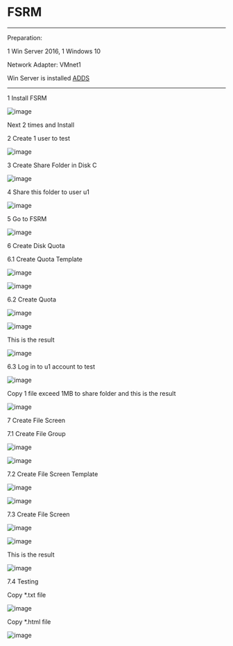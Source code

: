 # FSRM

***

Preparation:

1 Win Server 2016, 1 Windows 10

Network Adapter: VMnet1

Win Server is installed [ADDS](https://github.com/edith2k1/wdsv/tree/main/adds) 

***

1 Install FSRM

![image](https://user-images.githubusercontent.com/100410064/172506977-5b27cf91-332e-41c7-9d6b-c5d4daaccd57.png)

Next 2 times and Install 

2 Create 1 user to test

![image](https://user-images.githubusercontent.com/100410064/172509372-86796b0e-63a1-4bf1-8247-96a435dab209.png)

3 Create Share Folder in Disk C

![image](https://user-images.githubusercontent.com/100410064/172509783-5f833bf3-4aca-45bd-967f-fd7470d0fd29.png)

4 Share this folder to user u1

![image](https://user-images.githubusercontent.com/100410064/172510215-e5a41b2e-1c2d-45bb-87c3-4d70ce10b7ae.png)

5 Go to FSRM

![image](https://user-images.githubusercontent.com/100410064/172510455-5f7b1773-2ef7-44db-86ea-ef9184b95e8d.png)

6 Create Disk Quota

6.1 Create Quota Template

![image](https://user-images.githubusercontent.com/100410064/172510682-c58de2a4-dacb-43eb-a3f6-5a336758b0e9.png)

![image](https://user-images.githubusercontent.com/100410064/172510944-ba045b1b-c762-4d67-b2ff-6d54e2f7eb96.png)

6.2 Create Quota

![image](https://user-images.githubusercontent.com/100410064/172511034-68e1ca47-a70a-47d1-b331-e3ad37d57748.png)

![image](https://user-images.githubusercontent.com/100410064/172511485-30a999ac-7fd2-49cc-8b65-4adca4a81899.png)

This is the result

![image](https://user-images.githubusercontent.com/100410064/172511618-394f0e57-2c2d-41a4-b0e6-0a9385c4d350.png)

6.3 Log in to u1 account to test

![image](https://user-images.githubusercontent.com/100410064/172512224-6da92b51-666e-4c1c-b279-33e4e921cea0.png)

Copy 1 file exceed 1MB to share folder and this is the result

![image](https://user-images.githubusercontent.com/100410064/172512733-b4c1c0f4-32b8-4f33-a63f-fc03986dcf4a.png)

7 Create File Screen

7.1 Create File Group

![image](https://user-images.githubusercontent.com/100410064/172513998-be6b8d8c-8844-4090-84dc-9af317ad016f.png)

![image](https://user-images.githubusercontent.com/100410064/172520637-d852451b-c3cf-425e-a9e3-bd868a4913ef.png)

7.2 Create File Screen Template

![image](https://user-images.githubusercontent.com/100410064/172514530-3be6ef0e-dcaf-462d-881c-56ce8cb8b9e0.png)

![image](https://user-images.githubusercontent.com/100410064/172520684-6bb2e826-3593-4289-ac7d-f417d5e9acc8.png)

7.3 Create File Screen

![image](https://user-images.githubusercontent.com/100410064/172514878-d31c6da6-e3f0-4c5f-a0be-1e01e09f7801.png)

![image](https://user-images.githubusercontent.com/100410064/172520777-0d248ed9-b07d-4b12-a387-5845151c2305.png)

This is the result

![image](https://user-images.githubusercontent.com/100410064/172521210-77c6b00e-bf6a-4138-a3f6-bb72f0ccee00.png)

7.4 Testing

Copy *.txt file

![image](https://user-images.githubusercontent.com/100410064/172520979-8d4dd114-0884-4adf-b53f-e0096fef5abe.png)

Copy *.html file

![image](https://user-images.githubusercontent.com/100410064/172521039-88ba8eb7-c1da-4dbd-81a1-9f64fb4d74b3.png)

